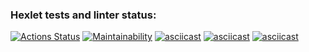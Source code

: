 ### Hexlet tests and linter status:
[![Actions Status](https://github.com/mkolotovich/php-project-45/actions/workflows/hexlet-check.yml/badge.svg)](https://github.com/mkolotovich/php-project-45/actions)
[![Maintainability](https://api.codeclimate.com/v1/badges/4b3738a3efb92e2079f7/maintainability)](https://codeclimate.com/github/mkolotovich/php-project-45/maintainability)
[![asciicast](https://asciinema.org/a/ubKCAAN1XAlEuC33twAUOiR1c.svg)](https://asciinema.org/a/ubKCAAN1XAlEuC33twAUOiR1c)
[![asciicast](https://asciinema.org/a/CQtxcIhuiMXorASRlfSJh9qwA.svg)](https://asciinema.org/a/CQtxcIhuiMXorASRlfSJh9qwA)
[![asciicast](https://asciinema.org/a/JXL9YHkZWgoINopxrxI9dVHuL.svg)](https://asciinema.org/a/JXL9YHkZWgoINopxrxI9dVHuL)